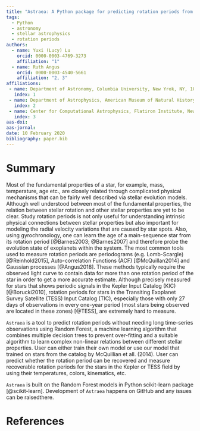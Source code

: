 ```yaml
---
title: "Astraea: A Python package for predicting rotation periods from Kepler/TESS light curves"
tags:
  - Python
  - astronomy
  - stellar astrophysics
  - rotation periods
authors:
  - name: Yuxi (Lucy) Lu
    orcid: 0000-0003-4769-3273
    affiliation: "1" 
  - name: Ruth Angus
    orcid: 0000-0003-4540-5661
    affiliation: "2, 3"
affiliations:
 - name: Department of Astronomy, Columbia University, New Yrok, NY, 10027, USA
   index: 1
 - name: Department of Astrophysics, American Museum of Natural History, New York, NY, 10024, USA
   index: 2
 - name: Center for Computational Astrophysics, Flatiron Institute, New York, NY, 10010, USA
   index: 3
aas-doi: 
aas-jornal: 
date: 10 February 2020
bibliography: paper.bib
---
```


# Summary
Most of the fundamental properties of a star, for example, mass, temperature, age etc., are closely related through complicated physical mechanisms that can be fairly well described via stellar evolution models.
Although well understood between most of the fundamental properties, the relation between stellar rotation and other stellar properties are yet to be clear.
Study rotation periods is not only useful for understanding intrinsic physical connections between stellar properties but also important for modeling the radial velocity variations that are caused by star spots.
Also, using gyrochronology, one can learn the age of a main-sequence star from its rotation period [@Barnes2003; @Barnes2007] and therefore probe the evolution state of exoplanets within the system.
The most common tools used to measure rotation periods are periodograms (e.g. Lomb-Scargle) [@Reinhold2015], Auto-correlation Functions (ACF) [@McQuillan2014] and Gaussian processes [@Angus2018].
These methods typically require the observed light curve to contain data for more than one rotation period of the star in order to get a more accurate estimate.
Although precisely measured for stars that shows periodic signals in the Kepler Input Catalog (KIC) [@Borucki2010], rotation periods for stars in the Transiting Exoplanet Survey Satellite (TESS) Input Catalog (TIC), especially those with only 27 days of observations in every one-year period (most stars being observed are located in these zones) [@TESS], are extremely hard to measure.

``Astraea`` is a tool to predict rotation periods without needing long time-series observations using Random Forest, a machine learning algorithm that combines multiple decision trees to prevent over-fitting and a suitable algorithm to learn complex non-linear relations between different stellar properties.
User can either train their own model or use our model that trained on stars from the catalog by McQuillian et all. (2014).
User can predict whether the rotation period can be recovered and measure recoverable rotation periods for the stars in the Kepler or TESS field by using their temperatures, colors, kinematics, etc.

``Astraea`` is built on the Random Forest models in Python scikit-learn package [@scikit-learn]. 
Development of ``Astraea`` happens on GitHub and any issues can be raisedthere.

# References
